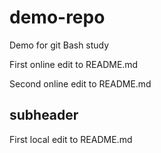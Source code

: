 # demo-repo
Demo for git Bash study

First online edit to README.md

Second online edit to README.md

## subheader

First local edit to README.md
